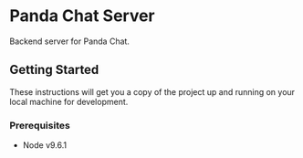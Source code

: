 # Panda Chat Server
Backend server for Panda Chat.

## Getting Started
These instructions will get you a copy of the project up and running on your local machine for development.

### Prerequisites

* Node v9.6.1
